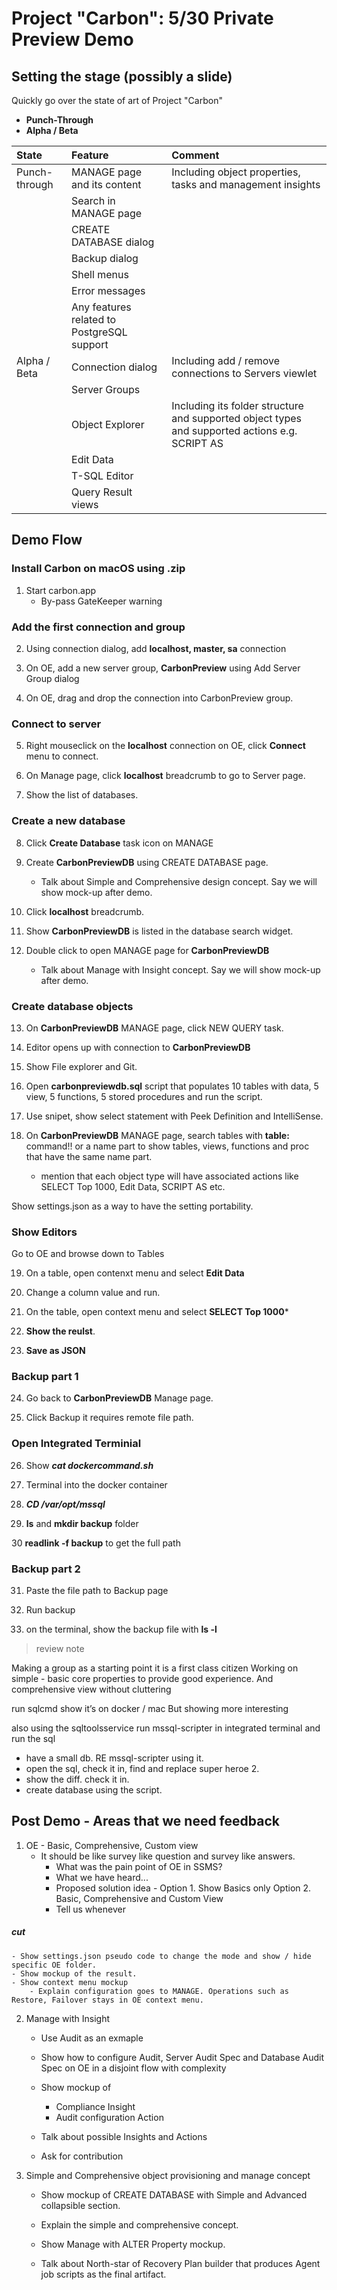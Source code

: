 # Project "Carbon": 5/30 Private Preview Demo

## Setting the stage (possibly a slide)
Quickly go over the state of art of Project "Carbon"

- **Punch-Through**
- **Alpha / Beta**

|State|Feature|Comment|
|:----------|:---|:---|
|Punch-through|MANAGE page and its content|Including object properties, tasks and management insights|
||Search in MANAGE page||
||CREATE DATABASE dialog||
||Backup dialog||
||Shell menus||
||Error messages||
||Any features related to PostgreSQL support||
|Alpha / Beta|Connection dialog|Including add / remove connections to Servers viewlet|
||Server Groups||
||Object Explorer|Including its folder structure and supported object types and supported actions e.g. SCRIPT AS|
||Edit Data||
||T-SQL Editor||
||Query Result views||

## Demo Flow

### Install Carbon on macOS using .zip

1. Start carbon.app
    * By-pass GateKeeper warning    

### Add the first connection and group

2. Using connection dialog, add **localhost, master, sa** connection

3. On OE, add a new server group, **CarbonPreview** using Add Server Group dialog

4. On OE, drag and drop the connection into CarbonPreview group.

### Connect to server

5. Right mouseclick on the **localhost** connection on OE, click **Connect** menu to connect.

6. On Manage page, click **localhost** breadcrumb to go to Server page.

7. Show the list of databases. 

### Create a new database

8. Click **Create Database** task icon on MANAGE

9. Create **CarbonPreviewDB** using CREATE DATABASE page. 

    * Talk about Simple and Comprehensive design concept. Say we will show mock-up after demo.

10. Click **localhost** breadcrumb.

11. Show **CarbonPreviewDB** is listed in the database search widget.

12. Double click to open MANAGE page for **CarbonPreviewDB**

    * Talk about Manage with Insight concept. Say we will show mock-up after demo.

### Create database objects

13. On **CarbonPreviewDB** MANAGE page, click NEW QUERY task.

14. Editor opens up with connection to **CarbonPreviewDB** 

15. Show File explorer and Git.

16. Open **carbonpreviewdb.sql** script that populates 10 tables with data, 5 view, 5 functions, 5 stored procedures and run the script.

17. Use snipet, show select statement with Peek Definition and IntelliSense.

18. On **CarbonPreviewDB** MANAGE page, search tables with **table:** command!! or a name part to show tables, views, functions and proc that have the same name part.

    * mention that each object type will have associated actions like SELECT Top 1000, Edit Data, SCRIPT AS etc.
	
Show settings.json as a way to have the setting portability.

### Show Editors 

Go to OE and browse down to Tables

19. On a table, open contenxt menu and select **Edit Data**

20. Change a column value and run.

21. On the table, open context menu and select **SELECT Top 1000***

22. **Show the reulst**.

23. **Save as JSON**

### Backup part 1

24. Go back to **CarbonPreviewDB** Manage page.

25. Click Backup it requires remote file path.

### Open Integrated Terminial

26. Show ***cat dockercommand.sh***

27. Terminal into the docker container

28. ***CD /var/opt/mssql***

29. **ls** and **mkdir backup** folder

30 **readlink -f backup** to get the full path


### Backup part 2

31. Paste the file path to Backup page

32. Run backup

33. on the terminal, show the backup file with **ls -l**

> review note

Making a group as a starting point it is a first class citizen
Working on simple - basic core properties to provide good experience. And comprehensive view without cluttering

run sqlcmd show it’s on docker / mac But showing more interesting

also using the sqltoolsservice
run mssql-scripter in integrated terminal and run the sql

- have a small db. RE mssql-scripter using it.
- open the sql, check it in, find and replace super heroe 2. 
- show the diff. check it in.
- create database using the script. 



## Post Demo - Areas that we need feedback


1. OE - Basic, Comprehensive, Custom view
    - It should be like survey like question and survey like answers.
		- What was the pain point of OE in SSMS?
		- What we have heard...
		- Proposed solution idea - Option 1. Show Basics only Option 2. Basic, Comprehensive and Custom View
		- Tell us whenever
##### cut		
	- Show settings.json pseudo code to change the mode and show / hide specific OE folder.
    - Show mockup of the result.
    - Show context menu mockup 
        - Explain configuration goes to MANAGE. Operations such as Restore, Failover stays in OE context menu.

2. Manage with Insight
    - Use Audit as an exmaple
    - Show how to configure Audit, Server Audit Spec and Database Audit Spec on OE in a disjoint flow with complexity
    - Show mockup of 
        - Compliance Insight
        - Audit configuration Action

    - Talk about possible Insights and Actions
    - Ask for contribution

3. Simple and Comprehensive object provisioning and manage concept
    - Show mockup of CREATE DATABASE with Simple and Advanced collapsible section.
    - Explain the simple and comprehensive concept.
    - Show Manage with ALTER Property mockup.

    - Talk about North-star of Recovery Plan builder that produces Agent job scripts as the final artifact.
